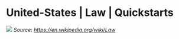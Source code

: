 # United-States | Law | Quickstarts

![](../assets/Justice-2060093_920.jpg)
*Source: https://en.wikipedia.org/wiki/Law*

